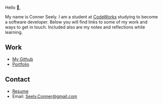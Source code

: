 Hello 👋, 

My name is Conner Seely. I am a student at [CodeWorks](https://boisecodeworks.com) studying to become a software developer. Below you will find links to some of my work and ways to get in touch. Included also are my notes and reflections while learning. 

## Work

  + [My Github](https://github.com/ConnerSeely)
  + [Portfolio](https://ConnerSeely.github.io/)

## Contact

  + [Resume](https://ConnerSeely.github.io/resume)
  + Email: Seely.Conner@gmail.com
  
